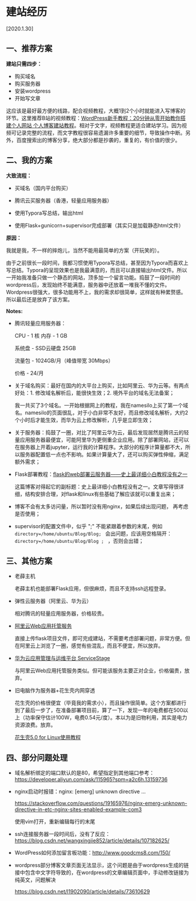 # 建站经历

[2020.1.30]



## 一、推荐方案

**建站只需四步：**

- 购买域名
- 购买服务器
- 安装wordpress
- 开始写文章

这应该是最好最方便的线路，配合视频教程，大概1到2个小时就能进入写博客的环节。这里推荐B站的视频教程：[WordPress新手教程：20分钟从零开始教你搭建个人网站 个人博客建站教程](https://www.bilibili.com/video/BV1Wb411h7DD?from=search&seid=7201979263972732741)。相对于文字，视频教程更适合建站学习。因为视频可记录完整的流程，而文字教程很容易遗漏许多重要的细节，导致操作中断。另外，百度搜索出的博客分享，绝大部分都是抄袭的，重复的，有价值的很少。



## 二、我的方案

**大致流程：**

- 买域名（国内平台购买）

- 腾讯云买服务器（香港，轻量应用服务器）

- 使用Typora写总结，输出html

- 使用Flask+gunicorn+supervisor完成部署（其实只是加载静态html文件）

  

**原因：**

我就是我，不一样的摔炮儿，当然不能用最简单的方案（开玩笑的）。

由于之前很长一段时间，我都习惯使用Typora写总结，甚至因为Typora而喜欢上写总结。Typora的呈现效果也是我最满意的，而且可以直接输出html文件。所以一开始我准备只做一个静态的网站，顶多加一个留言功能。捣鼓了一段时间的wordpress后，发现始终不能满意，服务器中还放着一堆我不懂的文件。Wordpress很强大，很多功能用不上，我的需求却很简单，这样就有种累赘感。所以最后还是放弃了该方案。



**Notes:**

- 腾讯轻量应用服务器：


  CPU - 1 核 内存 - 1 GB

  系统盘 - SSD云硬盘 25GB

  流量包 - 1024GB/月（峰值带宽 30Mbps）

  价格 - 24/月

- 关于域名购买：最好在国内的大平台上购买，比如阿里云、华为云等。有两点好处：1. 修改域名解析后，能很快生效；2. 境外平台的域名无法备案；

  我一共买了3个域名。一开始根据网上的教程，我在namesilo上买了第一个域名。namesilo的页面很乱，对于小白非常不友好，而且修改域名解析，大约2个小时后才能生效，而华为云上修改解析，几乎是立即生效；

- 关于服务器：捣鼓了一圈，对比了阿里云华为云，最后发现居然是腾讯云的轻量应用服务器最便宜，可能阿里华为更侧重企业应用。除了部署网站，还可以在服务器上开着jupyter，运行我的计算程序。大部分的程序计算量都不大，所以服务器配置低一点也不影响。如果计算量大了，还可以购买弹性伸缩，满足额外需求；

- Flask部署教程：[flask的web部署云服务器——史上最详细小白教程没有之一](https://blog.csdn.net/qq_40831778/article/details/104639076)

  这篇博客对得起它的副标题：史上最详细小白教程没有之一。文章写得很详细，结构安排合理，对flask和linux有些基础了解应该就可以重复出来；

- 博客不会有太多访问量，所以暂时没有用nginx，如果后续出现问题， 再考虑是否使用；

- supervisor的配置文件中，似乎 ";" 不能紧跟着参数的末尾，例如`directory=/home/ubuntu/Blog/Blog; ` 会出问题，应该用空格隔开：`directory=/home/ubuntu/Blog/Blog ; ` ，否则会出错；

  





## 三、其他方案

- 老薛主机

  老薛主机也能部署Flask应用，但很麻烦，而且不支持ssh远程登录。

- 弹性云服务器（阿里云、华为云）

  相对腾讯的轻量应用服务器，价格较贵。

- [阿里云Web应用托管服务](https://www.aliyun.com/product/webx?spm=5176.10695662.8115314850.1.71093745So5u1F) 

  直接上传flask项目文件，即可完成建站，不需要考虑部署问题，非常方便。但在阿里云上浏览了一圈，感觉有些混乱，而且不便宜，所以放弃。

- [华为云应用管理与运维平台 ServiceStage](https://support.huaweicloud.com/bestpractice-servicestage/servicestage_bestpractice_0117.html)

  与阿里云Web应用托管服务类似。但可能该服务主要正对企业，价格偏贵，放弃。

- 旧电脑作为服务器+花生壳内网穿透

  花生壳的价格很便宜（毕竟我的需求小），而且操作很简单。这个方案都进行到了最后一步了，在准备部署项目前，算了一下，发现一年的电费都在500以上（功率保守估计100W，电费0.54元/度）。本以为是旧物利用，其实是电力资源浪费。放弃。

  [花生壳5.0 for Linux使用教程](https://service.oray.com/question/11630.html)



## 四、部分问题处理

- 域名解析绑定的端口默认的是80，希望指定到其他端口参考：https://developer.aliyun.com/ask/115965?spm=a2c6h.13159736

- nginx启动时报错：nginx: [emerg] unknown directive ...

  https://stackoverflow.com/questions/19165976/nginx-emerg-unknown-directive-in-etc-nginx-sites-enabled-example-com3

  使用vim打开，重新编辑每行的末尾

- ssh连接服务器一段时间后，没有了反应： https://blog.csdn.net/wangxingjie852/article/details/107182625/

- WordPress如何添加留言板功能：http://www.goodcms8.com/150/

- wordpress部分博客文章页面无法显示，这个问题是由于wordpress生成的链接中包含中文字符导致的，在wordpress的文章编辑页面中，手动修改链接为纯英文，问题解决

  https://blog.csdn.net/l1902090/article/details/73610629